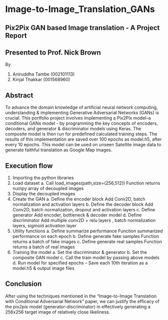 # Image-to-Image_Translation_GANs

## Pix2Pix GAN based Image translation - A Project Report
## Presented to Prof. Nick Brown

By
1. Aniruddha Tambe (002101113)
2. Kinjal Thakkar (001568960)

## Abstract
To advance the domain knowledge of artificial neural network computing, understanding & implementing Generative Adversarial Networks (GANs) is crucial. This portfolio project involves implementing a Pix2Pix model–a conditional GANs model - by programming the key concepts of encoders, decoders, and generator & discriminator models using Keras. The composite model is then run for predefined calculated training steps. The results of this implementation are saved over 100 epochs as model.h5, after every 10 epochs. This model can be used on unseen Satellite image data to generate faithful translation as Google Map images.

## Execution flow
1. Importing the python libraries
2. Load dataset
  a. Call load_images(path,size=(256,512))
    Function returns numpy array of decoupled images
3. Display the decoupled images
4. Create the GAN
    a. Define the encoder block
    Add Conv2D, batch normalization and activation layers
    b. Define the decoder block
    Add Conv2D, batch normalization, dropout and activation layers
    c. Define generator
    Add encoder, bottleneck & decoder model
    d. Define discriminator
    Add multiple conv2D + relu layers , batch normalization layers, sigmoid activation layer
5. Utility functions
    a. Define summarize performance
    Function summarized performance on each epoch
    b. Define generate fake samples
    Function returns a batch of fake images
    c. Define generate real samples
    Function returns a batch of real images
6. Training the model
    a. Set the discriminator & generator
    b. Set the composite GAN model
    c. Call the train model by passing above models
    d. Run model for specified epochs – Save each 10th iteration as a model.h5 & output image files

## Conclusion
After using the techniques mentioned in the “Image-to-Image Translation with Conditional Adversarial Network” paper, we can justify the efficacy of the pix2pix model (generator-discriminator) in effectively generating a 256x256 target image of relatively close likeliness.
